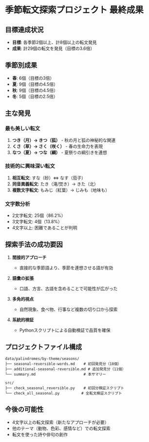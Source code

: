 # 季節転文探索プロジェクト 最終成果

## 目標達成状況
- **目標**: 各季節2個以上、計8個以上の転文発見
- **成果**: 計29個の転文を発見（目標の3.6倍）

## 季節別成果
- **春**: 6個（目標の3倍）
- **夏**: 9個（目標の4.5倍）
- **秋**: 9個（目標の4.5倍）
- **冬**: 5個（目標の2.5倍）

## 主な発見

### 最も美しい転文
1. **つき（月）→ きつ（狐）** - 秋の月と狐の神秘的な関連
2. **くさ（草）→ さく（咲く）** - 春の生命力を表現
3. **なつ（夏）→ つな（綱）** - 夏祭りの綱引きを連想

### 技術的に興味深い転文
1. **相互転文**: すな（砂）⇔ なす（茄子）
2. **同音異義転文**: たき（滝/焚き）→ きた（北）
3. **複数文字転文**: もみじ（紅葉）→ じみも（地味も）

### 文字数分析
- 2文字転文: 25個（86.2%）
- 3文字転文: 4個（13.8%）
- 4文字以上: 困難であることが判明

## 探索手法の成功要因

1. **間接的アプローチ**
   - 直接的な季節語より、季節を連想させる語が有効

2. **語彙の拡張**
   - 口語、方言、古語を含めることで可能性が広がった

3. **多角的視点**
   - 自然現象、食べ物、行事など複数の切り口から探索

4. **系統的検証**
   - Pythonスクリプトによる自動検証で品質を確保

## プロジェクトファイル構成
```
data/palindromes/by-theme/seasons/
├── seasonal-reversible-words.md    # 初回発見分（18個）
├── additional-seasonal-reversible.md # 追加発見分（11個）
└── summary.md                      # 本サマリー

src/
├── check_seasonal_reversible.py    # 初回分検証スクリプト
└── check_all_seasonal.py          # 全転文検証スクリプト
```

## 今後の可能性
- 4文字以上の転文探索（新たなアプローチが必要）
- 他のテーマ（動物、色彩、感情など）での転文探索
- 転文を使った詩や俳句の創作